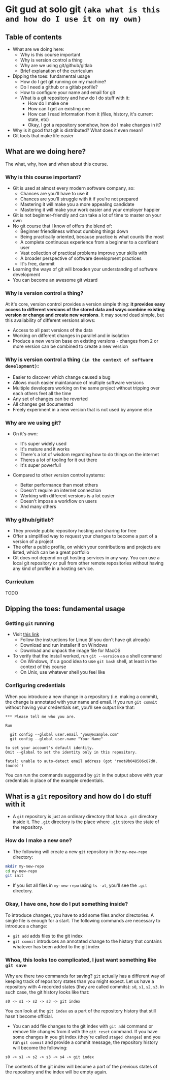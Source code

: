 # Git gud at solo git `(aka what is this and how do I use it on my own)`

## Table of contents
- What are we doing here:
  - Why is this course important
  - Why is version control a thing
  - Why are we using git/github/gitlab
  - Brief explanation of the curriculum
- Dipping the toes: fundamental usage
  - How do I get git running on my machine?
  - Do I need a github or a gitlab profile?
  - How to configure your name and email for git
  - What is a git repository and how do I do stuff with it:
    - How do I make one
    - How can I get an existing one
    - How can I read information from it (files, history, it's current state, etc)
    - Okay, I got a repository somehow, how do I make changes in it?
- Why is it good that git is distributed? What does it even mean?
- Git tools that make life easier

## What are we doing here?
The what, why, how and when about this course.

### Why is this course important?
- Git is used at almost every modern software company, so:
  - Chances are you'll have to use it
  - Chances are you'll struggle with it if you're not prepared
  - Mastering it will make you a more appealing candidate
  - Mastering it will make your work easier and your employer happier
- Git is not beginner-friendly and can take a lot of time to master on your own
- No git course that I know of offers the blend of:
  - Beginner friendliness without dumbing things down
  - Being practically oriented, because practice is what counts the most
  - A complete continuous experience from a beginner to a confident user
  - Vast collection of practical problems improve your skills with
  - A broader perspective of software development practices
  - It's free, dammit
- Learning the ways of git will broaden your understanding of software development
- You can become an awesome git wizard

### Why is version control a thing?
At it's core, version control provides a version simple thing: **it provides easy access to different versions of the stored data and ways combine existing version or change and create new versions**. It may sound dead simple, but this availability of different versions allows:
- Access to all past versions of the data
- Working on different changes in parallel and in isolation
- Produce a new version base on existing versions - changes from 2 or more version can be combined to create a new version

### Why is version control a thing `(in the context of software development)`:
- Easier to discover which change caused a bug
- Allows much easier maintanance of multiple software versions
- Multiple developers working on the same project without tripping over each others feet all the time
- Any set of changes can be reverted
- All changes get documented
- Freely experiment in a new version that is not used by anyone else

### Why are we using git?
- On it's own:
  - It's super widely used
  - It's mature and it works
  - There's a lot of wisdom regarding how to do things on the internet
  - Theres a lot of tooling for it out there
  - It's super powerfull

- Compared to other version control systems:
  - Better performance than most others
  - Doesn't require an internet connection
  - Working with different versions is a lot easier
  - Doesn't impose a workflow on users
  - And many others

### Why github/gitlab?
- They provide public repository hosting and sharing for free
- Offer a simplified way to request your changes to become a part of a version of a project
- The offer a public profile, on which your contributions and projects are listed, which can be a great portfolio
- Git does not depend on git hosting services in any way. You can use a local git repository or pull from other remote repositories without having any kind of profile in a hosting service.

### Curriculum
TODO

## Dipping the toes: fundamental usage

### Getting `git` running
- Visit [this link](https://git-scm.com/downloads)
  - Follow the instructions for Linux (if you don't have git already)
  - Download and run installer if on Windows
  - Download and unpack the image file for MacOS
- To verify that the install worked, run `git --version` as a shell command
  - On Windows, it's a good idea to use `git bash` shell, at least in the context of this course
  - On Unix, use whatever shell you feel like

### Configuring credentials
When you introduce a new change in a repository (i.e. making a commit), the change is annotated with your name and email. If you run `git commit` without having your credentials set, you'll see output like that:

```
*** Please tell me who you are.

Run

  git config --global user.email "you@example.com"
  git config --global user.name "Your Name"

to set your account's default identity.
Omit --global to set the identity only in this repository.

fatal: unable to auto-detect email address (got 'root@b048506c87d0.(none)')
```

You can run the commands suggested by `git` in the output above with your credentials in place of the example credentials.

## What is a `git` repository and how do I do stuff with it
- A `git` repository is just an ordinary directory that has a `.git` directory inside it. The `.git` directory is the place where `.git` stores the state of the repository.

### How do I make a new one?
- The following will create a new `git` repository in the `my-new-repo` directory:

```bash
mkdir my-new-repo
cd my-new-repo
git init
```

- If you list all files in `my-new-repo` using `ls -al`, you'll see the `.git` directory.

### Okay, I have one, how do I put something inside?
To introduce changes, you have to add some files and/or directories. A single file is enough for a start. The following commands are necessary to introduce a change:
- `git add` adds files to the git index
- `git commit` introduces an annotated change to the history that contains whatever has been added to the git index

### Whoa, this looks too complicated, I just want something like `git save`
Why are there two commands for saving? `git` actually has a different way of keeping track of repository states than you might expect. Let us have a repository with 4 recorded states (they are called commits): `s0`, `s1`, `s2`, `s3`. In such case, the git history looks like that:

```
s0 -> s1 -> s2 -> s3 -> git index
```

You can look at the `git index` as a part of the repository history that still hasn't become official.
  - You can add file changes to the git index with `git add` command or remove file changes from it with the `git reset` command.
If you have some changes in you git index (they're called `staged changes`) and you run `git commit` and provide a commit message, the repository history will become the following:

```
s0 -> s1 -> s2 -> s3 -> s4 -> git index
```

The contents of the git index will become a part of the previous states of the repository and the index will be empty again.
